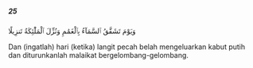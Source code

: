 ##### 25

<span class="ayah">وَيَوْمَ تَشَقَّقُ ٱلسَّمَآءُ بِٱلْغَمَٰمِ وَنُزِّلَ ٱلْمَلَٰٓئِكَةُ تَنزِيلًا</span>

<span class="ayah_translation">Dan (ingatlah) hari (ketika) langit pecah belah mengeluarkan kabut putih dan diturunkanlah malaikat bergelombang-gelombang.</span>
